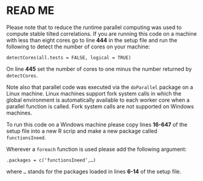 # READ ME 

Please note that to reduce the runtime parallel computing was used to compute stable tilted correlations. 
If you are running this code on a machine with less than eight cores go to line **444** in the setup file and run the following to detect the number of cores on your machine: 

```
detectCores(all.tests = FALSE, logical = TRUE)
```

On line **445** set the number of cores to one minus the number returned by `detectCores`. 

Note also that parallel code was executed via the `doParallel` package on a Linux machine. Linux machines support fork system calls in which the global environment is automatically available to each worker core when a parallel function is called. Fork system calls are not supported on Windows machines. 

To run this code on a Windows machine please copy lines **16-647** of the setup file into a new R scrip and make a new package called `functionsIneed`. 

Wherever a `foreach` function is used please add the following argument: 

```
.packages = c(‘functionsIneed’,…)
```

where `…` stands for the packages loaded in lines **6-14** of the setup file. 


